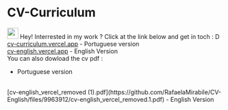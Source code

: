 # CV-Curriculum
<img src="https://user-images.githubusercontent.com/42378118/110234147-e3259600-7f4e-11eb-95be-0c4047144dea.gif" width="26"> Hey! Interrested in my work ? Click at the link below and get in toch : D
</br>
[cv-curriculum.vercel.app](https://cv-curriculum-rafaelamirabile.vercel.app/) - Portuguese version
</br>
[cv-english.vercel.app](https://cv-english.vercel.app/) - English Version
</br>
You can also dowload the cv pdf : 
</br>
 - Portuguese version 
</br>
[cv-english_vercel_removed (1).pdf](https://github.com/RafaelaMirabile/CV-English/files/9963912/cv-english_vercel_removed.1.pdf) - English Version
